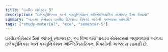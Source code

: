 ```yaml
---
title: "ઇસીઇ સેમેસ્ટર 5"
description: "ઇલેક્ટ્રોનિક્સ અને કમ્યુનિકેશન એન્જિનિયરિંગ સેમેસ્ટર 5ના વિષયો"
summary: "પાંચમા સેમેસ્ટર ઇસીઇ ડિપ્લોમા વિષયો માટેની અભ્યાસ સામગ્રી"
tags: ["study-material", "ece", "semester-5"]
---
```


ઇસીઇ સેમેસ્ટર 5માં આપનું સ્વાગત છે. આ વિભાગમાં પાંચમા સેમેસ્ટરમાં ભણાવવામાં આવતા ઇલેક્ટ્રોનિક્સ અને કમ્યુનિકેશન એન્જિનિયરિંગના વિષયોની અભ્યાસ સામગ્રી છે.
